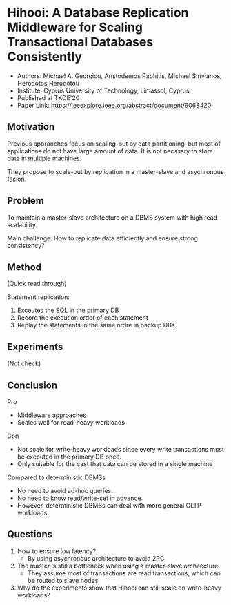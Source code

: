 # Hihooi: A Database Replication Middleware for Scaling Transactional Databases Consistently

- Authors: Michael A. Georgiou, Aristodemos Paphitis, Michael Sirivianos, Herodotos Herodotou
- Institute: Cyprus University of Technology, Limassol, Cyprus
- Published at TKDE'20
- Paper Link: <https://ieeexplore.ieee.org/abstract/document/9068420>

## Motivation

Previous appraoches focus on scaling-out by data partitioning, but most of applications do not have large amount of data. It is not necssary to store data in multiple machines.

They propose to scale-out by replication in a master-slave and asychronous fasion.

## Problem

To maintain a master-slave architecture on a DBMS system with high read scalability.

Main challenge: How to replicate data efficiently and ensure strong consistency?

## Method

(Quick read through)

Statement replication:
1. Exceutes the SQL in the primary DB
2. Record the execution order of each statement
3. Replay the statements in the same ordre in backup DBs.

## Experiments

(Not check)

## Conclusion

Pro
- Middleware approaches
- Scales well for read-heavy workloads

Con
- Not scale for write-heavy workloads since every write transactions must be executed in the primary DB once.
- Only suitable for the cast that data can be stored in a single machine

Compared to deterministic DBMSs
- No need to avoid ad-hoc queries.
- No need to know read/write-set in advance.
- However, deterministic DBMSs can deal with more general OLTP workloads.

## Questions

1. How to ensure low latency?
   - By using asychronous architecture to avoid 2PC.
2. The master is still a bottleneck when using a master-slave architecture.
   - They assume most of transactions are read transactions, which can be routed to slave nodes.
3. Why do the experiments show that Hihooi can still scale on write-heavy workloads?
